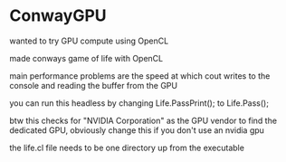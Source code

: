 # ConwayGPU

wanted to try GPU compute using OpenCL

made conways game of life with OpenCL 

main performance problems are the speed at which cout writes to the console and reading the buffer from the GPU

you can run this headless by changing Life.PassPrint(); to Life.Pass();

btw this checks for "NVIDIA Corporation" as the GPU vendor to find the dedicated GPU, obviously change this if you don't use an nvidia gpu

the life.cl file needs to be one directory up from the executable
